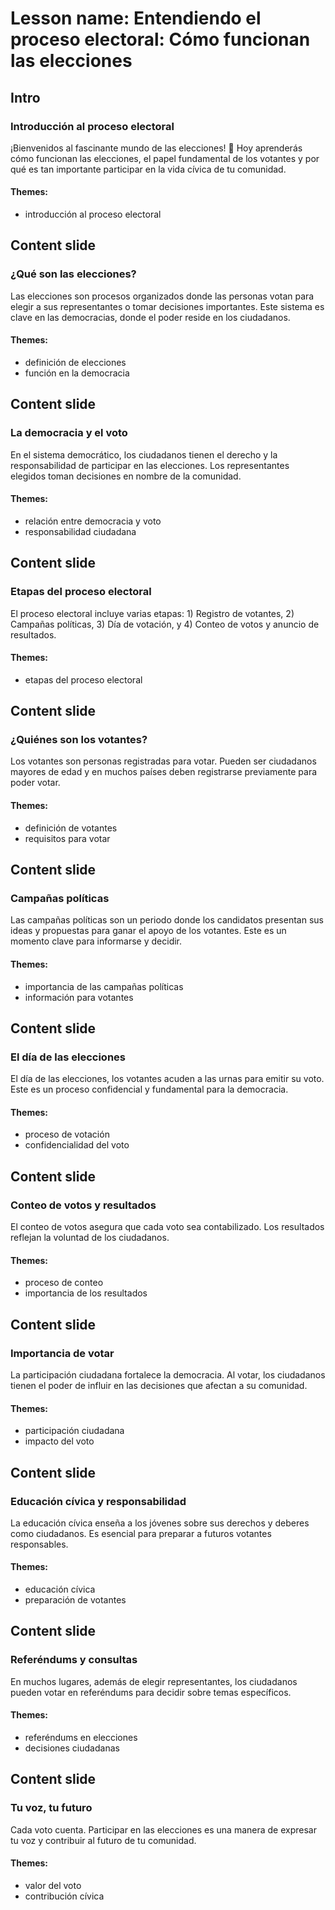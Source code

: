# Lesson name: Entendiendo el proceso electoral: Cómo funcionan las elecciones

## Intro

### Introducción al proceso electoral

¡Bienvenidos al fascinante mundo de las elecciones! 🌟 Hoy aprenderás cómo funcionan las elecciones, el papel fundamental de los votantes y por qué es tan importante participar en la vida cívica de tu comunidad.

#### **Themes:**
- introducción al proceso electoral

## Content slide

### ¿Qué son las elecciones?

Las elecciones son procesos organizados donde las personas votan para elegir a sus representantes o tomar decisiones importantes. Este sistema es clave en las democracias, donde el poder reside en los ciudadanos.

#### **Themes:**
- definición de elecciones
- función en la democracia

## Content slide

### La democracia y el voto

En el sistema democrático, los ciudadanos tienen el derecho y la responsabilidad de participar en las elecciones. Los representantes elegidos toman decisiones en nombre de la comunidad.

#### **Themes:**
- relación entre democracia y voto
- responsabilidad ciudadana

## Content slide

### Etapas del proceso electoral

El proceso electoral incluye varias etapas: 1) Registro de votantes, 2) Campañas políticas, 3) Día de votación, y 4) Conteo de votos y anuncio de resultados.

#### **Themes:**
- etapas del proceso electoral

## Content slide

### ¿Quiénes son los votantes?

Los votantes son personas registradas para votar. Pueden ser ciudadanos mayores de edad y en muchos países deben registrarse previamente para poder votar.

#### **Themes:**
- definición de votantes
- requisitos para votar

## Content slide

### Campañas políticas

Las campañas políticas son un periodo donde los candidatos presentan sus ideas y propuestas para ganar el apoyo de los votantes. Este es un momento clave para informarse y decidir.

#### **Themes:**
- importancia de las campañas políticas
- información para votantes

## Content slide

### El día de las elecciones

El día de las elecciones, los votantes acuden a las urnas para emitir su voto. Este es un proceso confidencial y fundamental para la democracia.

#### **Themes:**
- proceso de votación
- confidencialidad del voto

## Content slide

### Conteo de votos y resultados

El conteo de votos asegura que cada voto sea contabilizado. Los resultados reflejan la voluntad de los ciudadanos.

#### **Themes:**
- proceso de conteo
- importancia de los resultados

## Content slide

### Importancia de votar

La participación ciudadana fortalece la democracia. Al votar, los ciudadanos tienen el poder de influir en las decisiones que afectan a su comunidad.

#### **Themes:**
- participación ciudadana
- impacto del voto

## Content slide

### Educación cívica y responsabilidad

La educación cívica enseña a los jóvenes sobre sus derechos y deberes como ciudadanos. Es esencial para preparar a futuros votantes responsables.

#### **Themes:**
- educación cívica
- preparación de votantes

## Content slide

### Referéndums y consultas

En muchos lugares, además de elegir representantes, los ciudadanos pueden votar en referéndums para decidir sobre temas específicos.

#### **Themes:**
- referéndums en elecciones
- decisiones ciudadanas

## Content slide

### Tu voz, tu futuro

Cada voto cuenta. Participar en las elecciones es una manera de expresar tu voz y contribuir al futuro de tu comunidad.

#### **Themes:**
- valor del voto
- contribución cívica
